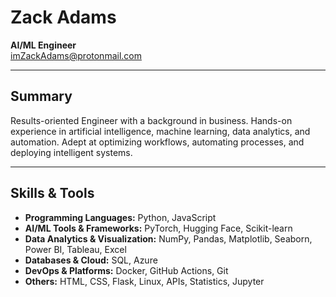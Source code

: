 # Zack Adams
**AI/ML Engineer**  
[imZackAdams@protonmail.com](mailto:imZackAdams@protonmail.com)

---

## Summary
Results-oriented Engineer with a background in business. Hands-on experience in artificial intelligence, machine learning, data analytics, and automation. Adept at optimizing workflows, automating processes, and deploying intelligent systems.

---

## Skills & Tools
- **Programming Languages:** Python, JavaScript  
- **AI/ML Tools & Frameworks:** PyTorch, Hugging Face, Scikit-learn  
- **Data Analytics & Visualization:** NumPy, Pandas, Matplotlib, Seaborn, Power BI, Tableau, Excel  
- **Databases & Cloud:** SQL, Azure  
- **DevOps & Platforms:** Docker, GitHub Actions, Git  
- **Others:** HTML, CSS, Flask, Linux, APIs, Statistics, Jupyter  
